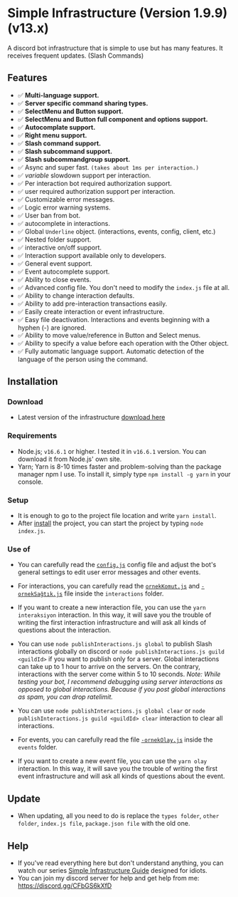 # Simple Infrastructure (Version 1.9.9) (v13.x)

A discord bot infrastructure that is simple to use but has many features. It receives frequent updates. (Slash Commands)
 
## Features

- ✅ **Multi-language support.**
- ✅ **Server specific command sharing types.**
- ✅ **SelectMenu and Button support.**
- ✅ **SelectMenu and Button full component and options support.**
- ✅ **Autocomplate support.**
- ✅ **Right menu support.**
- ✅ **Slash command support.**
- ✅ **Slash subcommand support.**
- ✅ **Slash subcommandgroup support.**
- ✅ Async and super fast. `(takes about 1ms per interaction.)`
- ✅ _variable_ slowdown support per interaction.
- ✅ Per interaction bot required authorization support.
- ✅ user required authorization support per interaction.
- ✅ Customizable error messages.
- ✅ Logic error warning systems.
- ✅ User ban from bot.
- ✅ autocomplete in interactions.
- ✅ Global `Underline` object. (interactions, events, config, client, etc.)
- ✅ Nested folder support.
- ✅ interactive on/off support.
- ✅ Interaction support available only to developers.
- ✅ General event support.
- ✅ Event autocomplete support.
- ✅ Ability to close events.
- ✅ Advanced config file. You don't need to modify the `index.js` file at all.
- ✅ Ability to change interaction defaults.
- ✅ Ability to add pre-interaction transactions easily.
- ✅ Easily create interaction or event infrastructure.
- ✅ Easy file deactivation. Interactions and events beginning with a hyphen (-) are ignored.
- ✅ Ability to move value/reference in Button and Select menus.
- ✅ Ability to specify a value before each operation with the Other object.
- ✅ Fully automatic language support. Automatic detection of the language of the person using the command.

## Installation

### Download
- Latest version of the infrastructure [download here](https://github.com/TheArmagan/basit-altyapi/releases/latest)

### Requirements
- Node.js; `v16.6.1` or higher. I tested it in `v16.6.1` version. You can download it from Node.js' own site.
- Yarn; Yarn is 8-10 times faster and problem-solving than the package manager npm I use. To install it, simply type `npm install -g yarn` in your console.

### Setup
- It is enough to go to the project file location and write `yarn install`.
- After [install](#use) the project, you can start the project by typing `node index.js`.

### Use of
- You can carefully read the [`config.js`](./config.js) config file and adjust the bot's general settings to edit user error messages and other events.
- For interactions, you can carefully read the [`ornekKomut.js`](./interactions/-ornekKomut.js) and [`-ornekSağtık.js`](./interactions/-ornekSağtık.js) file inside the `interactions` folder.
- If you want to create a new interaction file, you can use the `yarn interaksiyon` interaction. In this way, it will save you the trouble of writing the first interaction infrastructure and will ask all kinds of questions about the interaction.

- You can use `node publishInteractions.js global` to publish Slash interactions globally on discord or `node publishInteractions.js guild <guildId>` if you want to publish only for a server. Global interactions can take up to 1 hour to arrive on the servers. On the contrary, interactions with the server come within 5 to 10 seconds. *Note: While testing your bot, I recommend debugging using server interactions as opposed to global interactions. Because if you post global interactions as spam, you can drop ratelimit.*
- You can use `node publishInteractions.js global clear` or `node publishInteractions.js guild <guildId> clear` interaction to clear all interactions.


- For events, you can carefully read the file [`-ornekOlay.js`](./events/-ornekOlay.js) inside the `events` folder.
- If you want to create a new event file, you can use the `yarn olay` interaction. In this way, it will save you the trouble of writing the first event infrastructure and will ask all kinds of questions about the event.

## Update

- When updating, all you need to do is replace the `types folder`, `other folder`, `index.js file`, `package.json file` with the old one.

## Help

- If you've read everything here but don't understand anything, you can watch our series [Simple Infrastructure Guide](https://www.youtube.com/watch?v=bQ9ZLpfyCyY&list=PLONuYdOGaaL3m705lBXLAp2okk0TE5EiO) designed for idiots.
- You can join my discord server for help and get help from me: https://discord.gg/CFbGS6kXfD
